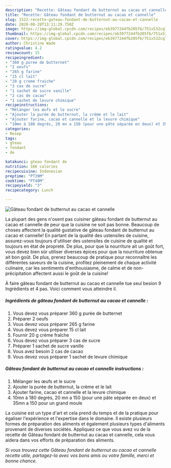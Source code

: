 ```yaml
---
description: "Recette: Gâteau fondant de butternut au cacao et cannelle"
title: "Recette: Gâteau fondant de butternut au cacao et cannelle"
slug: 1522-recette-gateau-fondant-de-butternut-au-cacao-et-cannelle
date: 2020-08-28T13:11:29.750Z
image: https://img-global.cpcdn.com/recipes/eb3977244fb205f6/751x532cq70/gateau-fondant-de-butternut-au-cacao-et-cannelle-photo-principale-de-la-recette.jpg
thumbnail: https://img-global.cpcdn.com/recipes/eb3977244fb205f6/751x532cq70/gateau-fondant-de-butternut-au-cacao-et-cannelle-photo-principale-de-la-recette.jpg
cover: https://img-global.cpcdn.com/recipes/eb3977244fb205f6/751x532cq70/gateau-fondant-de-butternut-au-cacao-et-cannelle-photo-principale-de-la-recette.jpg
author: Christine Wade
ratingvalue: 4.2
reviewcount: 15
recipeingredient:
- "360 g puree de butternet"
- "2 oeufs"
- "265 g farine"
- "15 cl lait"
- "20 g creme fraiche"
- "3 cas de sucre"
- "1 sachet de sucre vanille"
- "2 cas de cacao"
- "1 sachet de levure chimique"
recipeinstructions:
- "Mélanger les œufs et le sucre"
- "Ajouter la purée de butternut, la crème et le lait"
- "Ajouter farine, cacao et cannelle et la levure chimique"
- "10mn à 180 degrés, 20 mn a 150 (pour une pâte séparée en deux) et 35mn a 150 pour un grand moule"
categories:
- Resep
tags:
- gteau
- fondant
- de

katakunci: gteau fondant de 
nutrition: 166 calories
recipecuisine: Indonesian
preptime: "PT39M"
cooktime: "PT40M"
recipeyield: "3"
recipecategory: Lunch

---
```



![Gâteau fondant de butternut au cacao et cannelle](https://img-global.cpcdn.com/recipes/eb3977244fb205f6/751x532cq70/gateau-fondant-de-butternut-au-cacao-et-cannelle-photo-principale-de-la-recette.jpg)

La plupart des gens n'osent pas cuisiner gâteau fondant de butternut au cacao et cannelle de peur que la cuisine ne soit pas bonne. Beaucoup de choses affectent la qualité gustative de gâteau fondant de butternut au cacao et cannelle! En partant de la qualité des ustensiles de cuisine, assurez-vous toujours d'utiliser des ustensiles de cuisine de qualité et toujours en état de propreté. De plus, pour que la nourriture ait un goût fort, vous devez bien sûr utiliser diverses épices pour que la nourriture obtenue ait bon goût. De plus, prenez beaucoup de pratique pour reconnaître les différentes saveurs de la cuisine, profitez pleinement de chaque activité culinaire, car les sentiments d'enthousiasme, de calme et de non-précipitation affectent aussi le goût de la cuisine!

<!--inarticleads1-->

À faire gâteau fondant de butternut au cacao et cannelle tue seul besion 9 Ingrédients et 4 pas. Voici comment vous atteindre il.

##### Ingrédients de gâteau fondant de butternut au cacao et cannelle :

1. Vous devez vous préparer 360 g purée de butternet
1. Préparer 2 oeufs
1. Vous devez vous préparer 265 g farine
1. Vous devez vous préparer 15 cl lait
1. Fournir 20 g crème fraîche
1. Vous devez vous préparer 3 cas de sucre
1. Préparer 1 sachet de sucre vanille
1. Vous avez besoin 2 cas de cacao
1. Vous devez vous préparer 1 sachet de levure chimique




<!--inarticleads2-->

##### Gâteau fondant de butternut au cacao et cannelle instructions :

1. Mélanger les œufs et le sucre
1. Ajouter la purée de butternut, la crème et le lait
1. Ajouter farine, cacao et cannelle et la levure chimique
1. 10mn à 180 degrés, 20 mn a 150 (pour une pâte séparée en deux) et 35mn a 150 pour un grand moule




<!--inarticleads1-->

<p>
La cuisine est un type d'art et cela prend du temps et de la pratique pour égaliser l'expérience et l'expertise dans le domaine. Il existe plusieurs formes de préparation des aliments et également plusieurs types d'aliments provenant de diverses sociétés. Appliquez ce que vous avez vu de la recette de Gâteau fondant de butternut au cacao et cannelle, cela vous aidera dans vos efforts de préparation des aliments.
</p>

<p>
<i>Si vous trouvez cette Gâteau fondant de butternut au cacao et cannelle recette utile, partagez-la avec vos bons amis ou votre famille, merci et bonne chance.</i>
</p>
